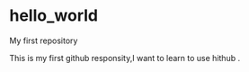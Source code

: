 # hello_world
My first repository

This is my first github responsity,I want to learn to use hithub .

